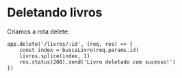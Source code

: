 # Deletando livros

Criamos a rota delete:

    app.delete('/livros/:id', (req, res) => {
        const index = buscaLivro(req.params.id)
        livros.splice(index, 1)
        res.status(200).send('Livro deletado com sucesso!')
    })
